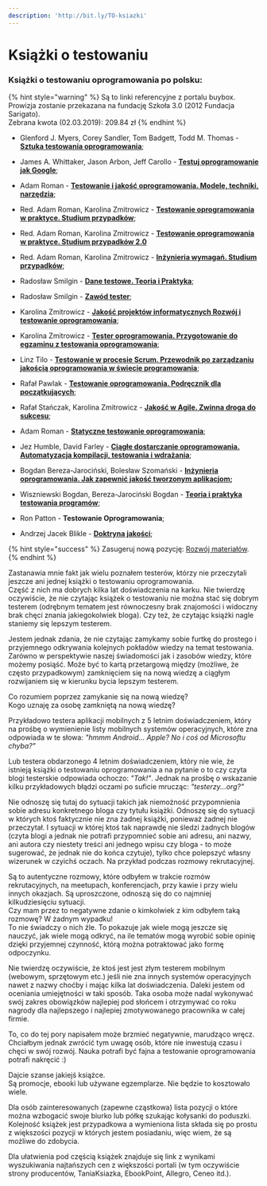 ```yaml
---
description: 'http://bit.ly/TO-ksiazki'
---
```


# Książki o testowaniu

### Książki o testowaniu oprogramowania po polsku:

{% hint style="warning" %}
Są to linki referencyjne z portalu buybox.  
Prowizja zostanie przekazana na fundację Szkoła 3.0 \(2012 Fundacja Sarigato\).  
Zebrana kwota \(02.03.2019\): 209.84 zł
{% endhint %}

* Glenford J. Myers, Corey Sandler, Tom Badgett, Todd M. Thomas - [**Sztuka testowania oprogramowania**](https://buybox.click/4917/buybox.html?oid=3068713);  
* James A. Whittaker, Jason Arbon, Jeff Carollo - [**Testuj oprogramowanie jak Google**](https://buybox.click/4917/buybox.html?oid=4555220);  
* Adam Roman - [**Testowanie i jakość oprogramowania. Modele, techniki, narzędzia**](%20https://buybox.click/4917/buybox.html?oid=29569915);  
* Red. Adam Roman, Karolina Zmitrowicz - [**Testowanie oprogramowania w praktyce. Studium przypadków**](https://buybox.click/4917/buybox.html?oid=7650129); 
* Red. Adam Roman, Karolina Zmitrowicz - [**Testowanie oprogramowania w praktyce. Studium przypadków 2.0**](https://buybox.click/4917/buybox.html?oid=29569933) 
* Red. Adam Roman, Karolina Zmitrowicz - [**Inżynieria wymagań. Studium przypadków**](https://buybox.click/4917/buybox.html?oid=23316085);

* Radosław Smilgin - [**Dane testowe. Teoria i Praktyka**](https://buybox.click/4917/buybox.html?oid=3082736);  
* Radosław Smilgin - [**Zawód tester**](https://buybox.click/4917/buybox.html?oid=4702771);  
* Karolina Zmitrowicz - [**Jakość projektów informatycznych Rozwój i testowanie oprogramowania**](https://buybox.click/4917/buybox.html?oid=4973400);  
* Karolina Zmitrowicz - [**Tester oprogramowania. Przygotowanie do egzaminu z testowania oprogramowania**](https://buybox.click/4917/buybox.html?oid=4662933);  
* Linz Tilo - [**Testowanie w procesie Scrum. Przewodnik po zarządzaniu jakością oprogramowania w świecie programowania**](https://buybox.click/4917/buybox.html?oid=3089991);  
* Rafał Pawlak - [**Testowanie oprogramowania. Podręcznik dla początkujących**](https://buybox.click/4917/buybox.html?oid=3288447); 
* Rafał Stańczak, Karolina Zmitrowicz - [**Jakość w Agile. Zwinna droga do sukcesu**](https://buybox.click/4917/buybox.html?oid=37124906);  
* Adam Roman - [**Statyczne testowanie oprogramowania**](https://buybox.click/4917/buybox.html?oid=4086135);  
* Jez Humble, David Farley - [**Ciągłe dostarczanie oprogramowania. Automatyzacja kompilacji, testowania i wdrażania**](https://buybox.click/4917/buybox.html?oid=3516129);  
* Bogdan Bereza-Jarociński, Bolesław Szomański - [**Inżynieria oprogramowania. Jak zapewnić jakość tworzonym aplikacjom**](https://buybox.click/4917/buybox.html?oid=3080688)**;** 
* Wiszniewski Bogdan, Bereza-Jarociński Bogdan - [**Teoria i praktyka testowania programów**](https://buybox.click/4917/buybox.html?oid=15353453);  
* Ron Patton - **Testowanie Oprogramowania**; 
* Andrzej Jacek Blikle - [**Doktryna jakości**](https://buybox.click/4917/buybox.html?oid=10016181);

{% hint style="success" %}
Zasugeruj nową pozycję: [Rozwój materiałów](../rozwoj-materialow.md).
{% endhint %}

Zastanawia mnie fakt jak wielu poznałem testerów, którzy nie przeczytali jeszcze ani jednej książki o testowaniu oprogramowania.  
Część z nich ma dobrych kilka lat doświadczenia na karku. Nie twierdzę oczywiście, że nie czytając książek o testowaniu nie można stać się dobrym testerem \(odrębnym tematem jest równoczesny brak znajomości i widoczny brak chęci znania jakiegokolwiek bloga\). Czy też, że czytając książki nagle staniemy się lepszym testerem.

Jestem jednak zdania, że nie czytając zamykamy sobie furtkę do prostego i przyjemnego odkrywania kolejnych pokładów wiedzy na temat testowania. Zarówno w perspektywie naszej świadomości jak i zasobów wiedzy, które możemy posiąść. Może być to kartą przetargową między \(możliwe, że często przypadkowym\) zamknięciem się na nową wiedzę a ciągłym rozwijaniem się w kierunku bycia lepszym testerem.

Co rozumiem poprzez zamykanie się na nową wiedzę?  
Kogo uznaję za osobę zamkniętą na nową wiedzę?

Przykładowo testera aplikacji mobilnych z 5 letnim doświadczeniem, który na prośbę o wymienienie listy mobilnych systemów operacyjnych, które zna odpowiada w te słowa: _"hmmm Android... Apple? No i coś od Microsoftu chyba?"_

Lub testera obdarzonego 4 letnim doświadczeniem, który nie wie, że istnieją książki o testowaniu oprogramowania a na pytanie o to czy czyta blogi testerskie odpowiada ochoczo: _"Tak!"_. Jednak na prośbę o wskazanie kilku przykładowych błądzi oczami po suficie mrucząc: _"testerzy...org?"_

Nie odnoszę się tutaj do sytuacji takich jak niemożność przypomnienia sobie adresu konkretnego bloga czy tytułu książki. Odnoszę się do sytuacji w których ktoś faktycznie nie zna żadnej książki, ponieważ żadnej nie przeczytał. I sytuacji w której ktoś tak naprawdę nie śledzi żadnych blogów \(czyta blogi a jednak nie potrafi przypomnieć sobie ani adresu, ani nazwy, ani autora czy niestety treści ani jednego wpisu czy bloga - to może sugerować, że jednak nie do końca czytuje\), tylko chce polepszyć własny wizerunek w czyichś oczach. Na przykład podczas rozmowy rekrutacyjnej.

Są to autentyczne rozmowy, które odbyłem w trakcie rozmów rekrutacyjnych, na meetupach, konferencjach, przy kawie i przy wielu innych okazjach. Są uproszczone, odnoszą się do co najmniej kilkudziesięciu sytuacji.  
Czy mam przez to negatywne zdanie o kimkolwiek z kim odbyłem taką rozmowę? W żadnym wypadku!  
To nie świadczy o nich źle. To pokazuje jak wiele mogą jeszcze się nauczyć, jak wiele mogą odkryć, na ile tematów mogą wyrobić sobie opinię dzięki przyjemnej czynność, którą można potraktować jako formę odpoczynku.

Nie twierdzę oczywiście, że ktoś jest jest złym testerem mobilnym \(webowym, sprzętowym etc.\) jeśli nie zna innych systemów operacyjnych nawet z nazwy choćby i mając kilka lat doświadczenia. Daleki jestem od oceniania umiejętności w taki sposób. Taka osoba może nadal wykonywać swój zakres obowiązków najlepiej pod słońcem i otrzymywać co roku nagrody dla najlepszego i najlepiej zmotywowanego pracownika w całej firmie.

To, co do tej pory napisałem może brzmieć negatywnie, marudząco wręcz. Chciałbym jednak zwrócić tym uwagę osób, które nie inwestują czasu i chęci w swój rozwój. Nauka potrafi być fajna a testowanie oprogramowania potrafi nakręcić :\)

Dajcie szanse jakiejś książce.  
Są promocje, ebooki lub używane egzemplarze. Nie będzie to kosztowało wiele.

Dla osób zainteresowanych \(zapewne cząstkowa\) lista pozycji o które można wzbogacić swoje biurko lub półkę szukając kołysanki do poduszki. Kolejność książek jest przypadkowa a wymieniona lista składa się po prostu z większości pozycji w których jestem posiadaniu, więc wiem, że są możliwe do zdobycia.

Dla ułatwienia pod częścią książek znajduje się link z wynikami wyszukiwania najtańszych cen z większości portali \(w tym oczywiście strony producentów, TaniaKsiazka, EbookPoint, Allegro, Ceneo itd.\).



